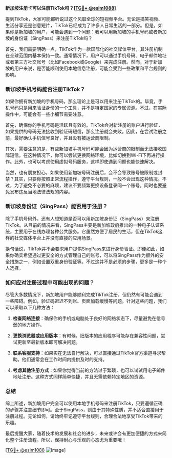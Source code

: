 **新加坡注册卡可以注册TikTok吗？[[TG💪+ @esim1088](https://t.me/s/esim1088)]**

提到TikTok，大家可能都听说过这个风靡全球的短视频平台。无论是搞笑视频、生活分享还是创意短片，TikTok已经成为了许多人日常生活的一部分。但是，如果你是新加坡的用户，可能会遇到一个问题：我可以用新加坡的手机号码或者新加坡的身份证（SingPass）来注册TikTok吗？

首先，我们需要明确一点，TikTok作为一款国际化的社交媒体平台，其注册机制在全球范围内基本保持一致。通常情况下，用户可以通过手机号码、电子邮件地址或者第三方社交账号（比如Facebook或Google）来完成注册。然而，对于新加坡的用户来说，是否能顺利使用本地信息注册，可能会受到一些政策和平台规则的影响。

### 新加坡手机号码能否注册TikTok？

如果你拥有新加坡的手机号码，那么理论上是可以用来注册TikTok的。毕竟，手机号码只是用来验证身份的一个工具，并不是特定国家的专属资源。不过，在实际操作中，可能会有一些小细节需要注意。

首先，确保你的手机号码是活跃且有效的。TikTok会对新注册的账户进行验证，如果提供的号码无法接收到验证码短信，那么注册就会失败。因此，在尝试注册之前，最好确认手机信号良好，并且没有被运营商限制。

其次，需要注意的是，有些新加坡手机号码可能会因为运营商的限制而无法接收国际短信。在这种情况下，你可以尝试更换网络环境，比如切换到Wi-Fi下再进行操作。此外，也可以考虑使用虚拟号码服务，这样即使遇到问题也能快速解决。

当然，也有朋友担心，如果使用新加坡号码注册后，会不会导致账号被限制或封禁？其实，只要你按照正常流程操作，遵守平台规则，一般不会出现这种情况。不过，为了避免不必要的麻烦，建议不要频繁更换设备登录同一个账号，同时也要避免发布违反当地法律法规的内容。

### 新加坡身份证（SingPass）能否用于注册？

除了手机号码外，还有人想知道是否可以用新加坡身份证（SingPass）来注册TikTok。从目前的情况来看，SingPass主要是新加坡政府推出的一种电子认证系统，主要用于在线办理各种公共服务。它虽然方便了居民的生活，但在TikTok这样的社交媒体平台上并没有直接的应用场景。

换句话说，TikTok并不会要求用户提供SingPass来进行身份验证。即便如此，如果你确实希望通过更安全的方式管理自己的账号，可以将SingPass作为额外的安全措施之一，例如设置双重身份验证等。不过这并不是必须的步骤，更多是一种个人选择。

### 如何应对注册过程中可能出现的问题？

尽管大多数情况下，新加坡用户能够顺利完成TikTok注册，但仍然有可能会遇到一些障碍。例如，验证码迟迟不到账、页面加载缓慢等问题。针对这些问题，我们可以采取以下几种方法：

1. **检查网络连接**：确保你的手机或电脑处于良好的网络状态下，尽量避免在信号弱的地方操作。
   
2. **更换浏览器或应用版本**：有时候，旧版本的应用程序可能存在兼容性问题，尝试更新至最新版本即可解决问题。

3. **联系客服支持**：如果实在无法自行解决，可以直接通过TikTok官方渠道寻求帮助。他们通常会在工作时间内提供及时的支持。

4. **考虑其他注册方式**：如果你觉得当前的方法过于繁琐，也可以试试用电子邮件地址注册。这种方式同样简单快捷，并且无需依赖特定地区的资源。

### 总结

综上所述，新加坡用户完全可以使用本地手机号码来注册TikTok，只要遵循正确的步骤并注意细节即可。至于SingPass，则由于其特殊性质，并不适合直接用于注册过程。无论如何，请始终牢记遵守平台规则，合理合法地享受TikTok带来的乐趣。

最后提醒大家，随着技术的发展和社会的进步，未来或许会有更加便捷的方式来简化整个注册流程。所以，保持耐心与乐观的心态尤为重要哦！

[[TG💪+ @esim1088](https://t.me/s/esim1088) ![Image](https://i.postimg.cc/4NQfJmqS/Snipaste-2025-05-13-00-14-12.png)]